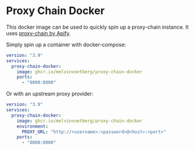 # Proxy Chain Docker

This docker image can be used to quickly spin up a proxy-chain instance.
It uses [proxy-chain by Apify](https://github.com/apify/proxy-chain).

Simply spin up a container with docker-compose:

```yaml
version: "3.9"
services:
  proxy-chain-docker:
    image: ghcr.io/melvinvoetberg/proxy-chain-docker
    ports:
      - "8000:8000"
```

Or with an upstream proxy provider:

```yaml
version: "3.9"
services:
  proxy-chain-docker:
    image: ghcr.io/melvinvoetberg/proxy-chain-docker
    environment:
      PROXY_URL: "http://<username>:<password>@<host>:<port>"
    ports:
      - "8000:8000"
```
